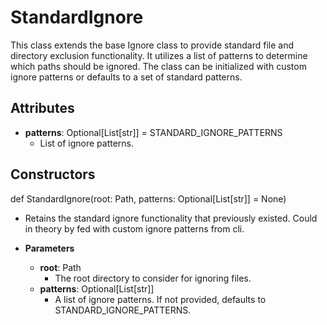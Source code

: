 # StandardIgnore

This class extends the base Ignore class to provide standard file and directory exclusion functionality. It utilizes a list of patterns to determine which paths should be ignored. The class can be initialized with custom ignore patterns or defaults to a set of standard patterns.

## Attributes

- **patterns**: Optional[List[str]] = STANDARD_IGNORE_PATTERNS
  - List of ignore patterns.

## Constructors
def StandardIgnore(root: Path, patterns: Optional[List[str]] = None)
-  Retains the standard ignore functionality that previously existed. Could in theory by fed with custom ignore patterns from cli.
- **Parameters**

  - **root**: Path
    - The root directory to consider for ignoring files.
  - **patterns**: Optional[List[str]]
    - A list of ignore patterns. If not provided, defaults to STANDARD_IGNORE_PATTERNS.




